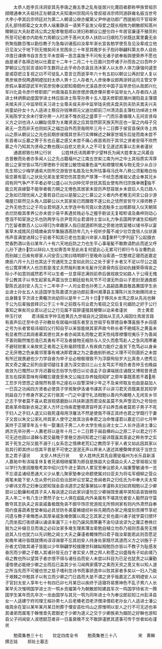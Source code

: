 <!-- { "loadSidebar": true } -->
　　太恭人姓李氏讳洞安其先李唐之裔五季之乱有徙居兴化莆田者郡称甲族曾祖宗顔赠通奉大夫祖持正左朝请大夫知潮州崇观间与曾叔祖讳宗师同游辟雍名振当世号大李小李其后宗师廷对为第二人朝请公继亦擢第父尹仲迪功郎广西提舶司干官母宋氏礼部侍郎棐之女太恭人端重静淑一语笑不妄发父母爱之既长相攸为朝散郎知髙州赠朝议大夫赵君讳公宾之配孝敬慈顺以贤妇称朝议公歴仕四十年居官廉谨不殖货利所至可纪者亦内助有力焉朝议公终于髙州太恭人扶防以归艰险万状既达寓里囊无余赀聚指数百惟以勤俭教子为急每训诸孤曰汝辈年渐长宜各勉学使吾及见汝辈成立他日见汝父于地下则无憾矣间关贫困余三十年至其晚岁长子抱孙聨翩科第太恭人自处冲澹日课佛书自言吾生平未尝萌一恶念喜施予不问有无诸子欲奉板舆便荣养不愿也由是诸子各择迩地以仕嘉定十二年十二月二十七日晨兴忽呼诸子孙而告之曰吾昨夕梦朝议公在前言语如平生数将止此乎命办衣衾且汤沐家人以太恭人体力康强何遽至是或窃悲泣复视之曰不可徒乱人意言讫而逝享年六十有五初以朝议公再封安人复以男彦侯彦倪两遇明禋加封太恭人男十三人存者九人彦侯奉议郎两浙转运司主管文字彦假从事郎邵武军判官彦倪奉议郎知南劒州尤溪县彦优中国子监举彦仞从政郎兴化军兴化县令彦仟修职郎广州南海县东尉彦偲彦偶彦傈并累中监举女九人存者四人适进士林炳蔡幼度国学进士林应辰进士陈雩孙男十五人璱夫修职郎潮州潮阳县主簿瑻夫绾夫并三中监举旺夫习进士业尊夫绂夫并中监举珑夫统夫盘夫防夫防夫嵩夫兴夫尚童幼孙女十九人适进士蔡应孙钱琳郑元父迪功郎前汀州清流县主簿杜功绰进士林天祐陈学文余未行曾孙男一人时淦不惟衣冠之盛萃于一门而乐善循理人无间言贤母义方之训也诗人以麟趾信厚为关雎贤淑之应其信然耶天族天所芘也一室之内母子兄弟无一念而非天也则如天之福岂自外而至哉明年三月十二日葬于侯官县保庆寺上熓山之原从朝议公之兆也前期彦侯掇其世系行实俾榦述之榦家世城东后徙而南未尝不东首者以丘墓之寄于东也丘墓之感又未尝不痛心疾首焉则于其邻之贤者安得不欣然慕之今乃知其为贤母之教也既以自悲又悲夫人之不可复见遂述其事以志来者谨状
　　通直郎致仕林公行状
　　公姓林氏讳周卿字少望林氏为闽大姓孝友之风着自古昔散而处者亦多闻人公之先占籍福州之江南五世矣江南为州之中土其俗质实浑厚故公之家世皆以笃行厚徳称于闾里公敏悟端重色温气和襟懐坦夷与物无竞少从合沙先生郑公少梅学通易大防所交游皆世名胜及壮失所怙事母冯氏年八秩公须髪皓白怡愉恋慕有婴儿之状处兄弟友爱常恐伤其意赀产厚薄一不经念悉推祖父遗业奉其兄乡闾有同气争产不平者必举公盛心以为训仲兄早世抚其孤女使有所归宗族单微独不能立死丧嫁娶不能举者极力赒之无倦色其居家未尝厉声怒容居乡未尝后人先已趋人之急如已隠忧闻人之善若自已出以是服公之仁慕公之义者内外老稚无间言公自少游塲屋已崭然见头角人固蕲公以大其家矣已而蹭蹬不遂公处之恬然安贫守义择师教子之外无他念公之子司业君坰遂入太学连中有司竟以舍选魁多士出绾郡绂入仪天朝斑衣烂防极其孝养公亦未尝少易平素遇贫贱必与之握手剧谈无复畦畛语及桑梓则动心堕泪不知宦游之乐也防两学与京尹竞司业君谓待士宜以礼力争去国两学诸生扣相府门乞留者数百人公以得归为幸趣家人指日就道即所居之旁凿池筑室楼以储书亭以宴客草木成隂风日晴燠亲宾毕集酾酒髙防年几九十视听步履不减少壮饮食倍人仪状甚伟声音满堂进拜公于前者不知其已老也忽晨兴命家人取果杯勺罗列庭下公起摄衣焚香酌酒以告曰某年八十有六天地庇防之力也生平心事毫髪不敢欺请酌此而逝又呼儿孙下逮仆饮以辩曰人生如寄吾年至此尚复何望此心无累可行即行今与汝曹酌此而别越三日疾有瘳家人问安否公笑曰晴明即行至晚命浴索酒一饮整襟正寝而逝嘉定庚辰六月十九日也其达于穷通死生之变如此则公之处于家于乡者又不足以尽公之蕴也公寛厚博大人也岂若是浅丈夫然哉利害未毛髪许兄弟骨肉反目如仇雠荣辱得丧之际小不如意则戚然若不可以生者一旦意得志满则前恭后倨视故交如路人于公得无愧乎公教其子以书生起家名声震当世立朝廷挺有风节不可谓无所自以子恩封至通直郎娶陈氏追封安人先三十二年卒子一人司业君也孙男三人昌嗣昌夀昌敬昌夀国学生余业进士孙女五人长适国学生陈嘉谟次迪功郎前潭州湘潭县主簿陈兴龙次勑赐同进士出身魏复亨次进士黄輹次尚幼将以是年十二月十日于移风乡龙湾之原从先兆也榦于公为后辈独尝拜识公于三十年之前既与司业君为笔砚之交后复托姻防之好于公行事知之审矣司业君以述公之行见属不容辞谨掇其梗槩以谂来者谨状
　　贡士黄君仲玉行状
　　君讳振龙字仲玉姓黄氏九世祖自光之固始从王氏入闽因仕焉居言路有直声后迁至中丞子孙散处有居福州城东者至五世祖亨有厚徳自奉薄喜施予乡闾感之号为长者曾祖讳祖钧父行知自亨以来皆能继其家声故今称长者不絶城东之黄虽未有显者然过其闾者慕其徳仕其乡者亦闻其名而敬之君天性纯厚襟懐坦夷乐于为善闻不善则毅然惟恐凂已其勇有不可及者接物无崕防与人交久而愈笃赴人之急风雨寒暑不避轻财重义亲故贫乏者周之无秋毫顾惜意人有疾病力能疗之虽贫下危笃必以身亲之无厌倦之色亲属邻里事有难决即君谋之为之委曲剖析纳之义理不可则面折之未尝有所迁就畏避也少力学自奋为举子业必根极理致不为浮靡徇俗岁大比真舍人徳秀见其文奇之擢之前列自是切磋往复遂为深交尝曰三山士友笃实不相负者吾仲玉也晚益收敛为已慨然以岁月迟暮役志俗学为恨日以论语孟子自课端居庄诵既又博观昔贤遗言左右探索意味有得輙忘寝食至朱文公端庄存养独观昭旷之原年事既髙若不着用工恐岁月悠悠之语惕然有感书之座右以自警深悼少年之不及亲师取友也由是益加人一巳百之功闻四方贤者必使其子学焉聚伊洛诸书课其子以讲习君天资既美至其知学则益自力于修身齐家之实行故其一门之中谨守礼法相勉以善内外雍睦人无闲言乡邻之志于学者莫不喜从君游观感磨励以共扶斯道而君没矣盖莫不失声堕泪为之号恸也君疾革命取新衣易之家人方环立侍疾君整襟肃容呼其子曰养吾疾者莫若子男子不死于妇人之手妇人退又曰我死谨毋用浮屠法不然是使我不得正其终也君之学既行于妻子又尝以朱文公家礼帅其家人使守之故其治丧奉君之治命惟谨君以嘉定已卯七月甲寅终于正寝享年五十有一娶潘氏子男二人朴太学生格业进士女二人长许适进士潘公炳次先卒孙男一人夀老将以是年十月二十二日葬于闽县横屿山之原二子以君之行不可无述也固以请榦与君交最晚于里巷交游间知君之行最详既喜其禀姿之粹务学之实其于死生之际又能不溺于儿女系恋之情佛老荒幻之教而孚于家人者又如此因其家以验其行即其终以信其平昔是不可使之泯泯无声以畀来人遂述其梗槩俾求铭于当世立言之君子谨状
　　太安人林氏行状
　　安人姓林氏其先自莆徙福州为长乐县新溪人嘉祐中有讳端复休复者兄弟相继擢第为郎自是族益大业儒益众夫人之曾祖祖父皆以学行为里闾推敬考其中绍兴戊午进士第四人累官至奉议郎夫人端重警敏诵书一览不忘语孟诸经悉通大义少从羣儿聚家塾奉议命题使属对曰亚夫为将屯军细柳之营众阁笔未能下安人忽从旁代曰召伯治民听讼甘棠之舍闻者异之归任氏为中奉大夫太常少卿讳文荐之妇奉议郎知瑞金县讳道宗之配事舅姑以孝谨称夫妇如宾相勉以正少卿尝以公勤廉和戒其子夫人每讽道之曰此家训谨勿忘少卿捐馆舍甫卒哭知县哀毁继殁夫人年二十有八生计萧然子女七人俱在龆齓内外亲属有不堪其忧者安人毅然自守莫敢夺其志执夫之丧哀戚备极既免丧不御华饰宗党游观无所预闲家有则内外肃然自奉简约食喜蔬素登堂奉姑必具甘防冬裘夏絺缝纫补拆先期而办家之用度刻苦撙节享祀问遗与教子束脩悉从其厚亲戚急难倒箧以周之忘其家之贫也晨兴诸子就学莫归使环几而坐孤灯夜绩课以诵读率漏下三十刻乃寐风雨寒暑不渝句读讹谬为之厘正巻帙烂脱为之补缀旦旦而诲之必曰汝家多难生理素薄汝辈勉自植立勿忝乃祖则吾虽劳无憾迨其入仕也犹力以先训勉之闻士大夫之廉谨者輙悚然曰君子哉汝辈能若此则吾愿足矣晚年诸孙皆既就傅尚谆谆诲督不忘其初安人持身处家既尽其道而义方之训施于子孙者尤切故其诸子皆能以少年聨翩学校接踵世科娣姒相勉饬亦皆以不教子为耻感发奋厉而少卿之子数人其诸孙皆无白丁者实安人啓之邦人称愿之曰盛哉有子如此嗟乃母之教也所以望其子者亦恨不得与诸任齿而安人未尝以科目为已足也犹责之以廉勤谨恪使必能继少卿之业而后已盖其少长习闻两家儒学之素而天资之髙又有以知人道之所当先而不可缓也世之慈子嗜利忽诗书而事骄逸卒以败其家者多矣以一妇人乃能于艰棘之中勉其子以有立而少卿之门日昌而大是不谓之贤乎哉嘉定乙亥明禋安人以子官封太安人享年七十有四已卯七月某日以疾终于适寝将易箦神色不乱子男六人长某早夭次惟明国学进士次一鹗乡贡擢第今为朝散郎知建昌军次一鸣国学待省次一腾国学生某年而先卒次一龙由国学与其兄一鹗为同年进士今为奉议郎前知江州彭泽县女一人适建宁府司理王榕孙男七人后老椿老泗老济僧泽僧崧老孙女八人适进士潘公禃周余在室以某年某月某日附葬于懐安县杜坞山之原惟明以安人之行不可无述也率其诸弟而属笔于榦惟昔先君御史于少卿为道义之交于少卿族弟为姻防之好榦也游知县父子间闻安人淑徳懿范者非一日虽衰晚不文不敢辞谨摭其遗事可传于世者如右谨状







　　勉斋集巻三十七
　　钦定四库全书
　　勉斋集巻三十八　　　　　宋　黄榦　撰志铭
　　郑处士墓志
